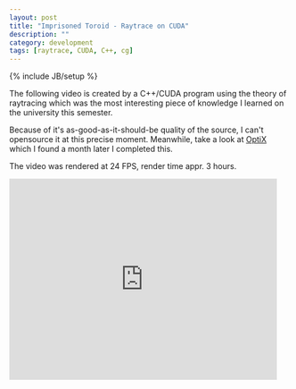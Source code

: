 ```yaml
---
layout: post
title: "Imprisoned Toroid - Raytrace on CUDA"
description: ""
category: development
tags: [raytrace, CUDA, C++, cg]
---
```

{% include JB/setup %}

The following video is created by a C++/CUDA program using the theory of raytracing
which was the most interesting piece of knowledge I learned on the university this semester.

Because of it's as-good-as-it-should-be quality of the source, I can't opensource it at this precise moment.
Meanwhile, take a look at [OptiX][1] which I found a month later I completed this.

The video was rendered at 24 FPS, render time appr. 3 hours.

<iframe width="480" height="360" src="http://www.youtube.com/embed/oYdYEcjz7_4" frameborder="0"> </iframe>

[1]: https://developer.nvidia.com/optix
